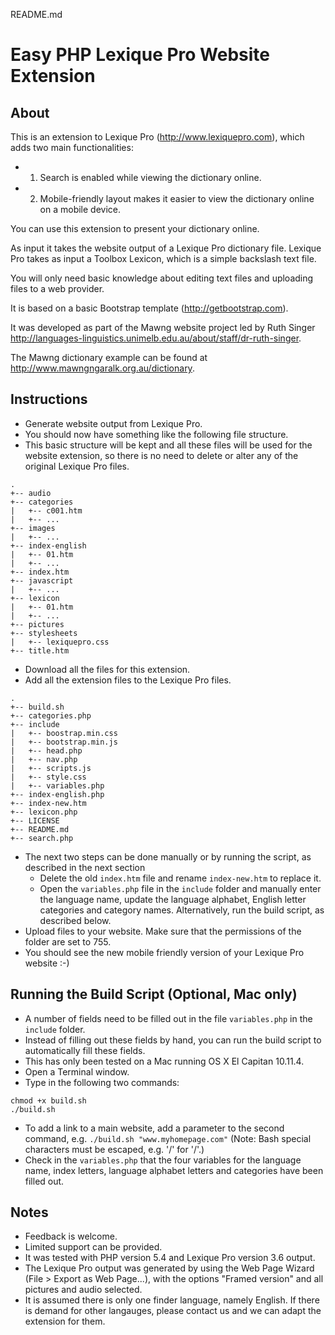 README.md

# Easy PHP Lexique Pro Website Extension

## About

This is an extension to Lexique Pro (http://www.lexiquepro.com), which adds two main functionalities: 
- 1. Search is enabled while viewing the dictionary online. 
- 2. Mobile-friendly layout makes it easier to view the dictionary online on a mobile device. 

You can use this extension to present your dictionary online. 

As input it takes the website output of a Lexique Pro dictionary file. Lexique Pro takes as input a Toolbox Lexicon, which is a simple backslash text file.

You will only need basic knowledge about editing text files and uploading files to a web provider.

It is based on a basic Bootstrap template (<http://getbootstrap.com>).

It was developed as part of the Mawng website project led by Ruth Singer <http://languages-linguistics.unimelb.edu.au/about/staff/dr-ruth-singer>.

The Mawng dictionary example can be found at <http://www.mawngngaralk.org.au/dictionary>.

## Instructions

- Generate website output from Lexique Pro. 
- You should now have something like the following file structure.
- This basic structure will be kept and all these files will be used for the website extension, so there is no need to delete or alter any of the original Lexique Pro files.

```
.
+-- audio
+-- categories
|   +-- c001.htm
|   +-- ...
+-- images
|   +-- ...
+-- index-english
|   +-- 01.htm
|   +-- ...
+-- index.htm
+-- javascript
|   +-- ...
+-- lexicon
|   +-- 01.htm
|   +-- ...
+-- pictures
+-- stylesheets
|   +-- lexiquepro.css
+-- title.htm
```

- Download all the files for this extension.
- Add all the extension files to the Lexique Pro files.

```
.
+-- build.sh
+-- categories.php
+-- include
|   +-- boostrap.min.css
|   +-- bootstrap.min.js
|   +-- head.php
|   +-- nav.php
|   +-- scripts.js
|   +-- style.css
|   +-- variables.php
+-- index-english.php
+-- index-new.htm
+-- lexicon.php
+-- LICENSE
+-- README.md
+-- search.php
```

- The next two steps can be done manually or by running the script, as described in the next section
    - Delete the old `index.htm` file and rename `index-new.htm` to replace it.
    - Open the `variables.php` file in the `include` folder and manually enter the language name, update the language alphabet, English letter categories and category names. Alternatively, run the build script, as described below.
- Upload files to your website. Make sure that the permissions of the folder are set to 755.
- You should see the new mobile friendly version of your Lexique Pro website :-)

## Running the Build Script (Optional, Mac only)
- A number of fields need to be filled out in the file `variables.php` in the `include` folder.
- Instead of filling out these fields by hand, you can run the build script to automatically fill these fields.
- This has only been tested on a Mac running OS X El Capitan 10.11.4.
- Open a Terminal window.
- Type in the following two commands:

```
chmod +x build.sh
./build.sh
```

- To add a link to a main website, add a parameter to the second command, e.g. `./build.sh "www.myhomepage.com"` (Note: Bash special characters must be escaped, e.g. '\/' for '/'.)
- Check in the `variables.php` that the four variables for the language name, index letters, language alphabet letters and categories have been filled out.

## Notes
- Feedback is welcome.
- Limited support can be provided.
- It was tested with PHP version 5.4 and Lexique Pro version 3.6 output.
- The Lexique Pro output was generated by using the Web Page Wizard (File > Export as Web Page...), with the options "Framed version" and all pictures and audio selected.
- It is assumed there is only one finder language, namely English. If there is demand for other langauges, please contact us and we can adapt the extension for them.
